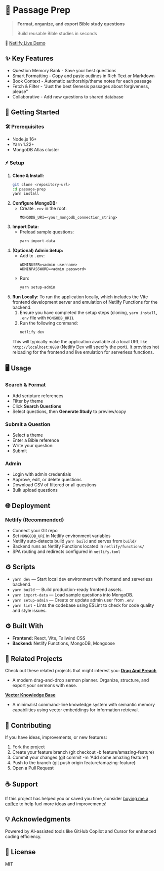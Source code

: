 # 📖 Passage Prep

> **Format, organize, and export Bible study questions**
>
> Build reusable Bible studies in seconds

🚀 [Netlify Live Demo](https://passage-prep.netlify.app/)

## ✨ Key Features
- Question Memory Bank - Save your best questions
- Smart Formatting - Copy and paste outlines in Rich Text or Markdown
- Book Context - Automatic authorship/theme notes for each passage
- Fetch & Filter - "Just the best Genesis passages about forgiveness, please"
- Collaborative - Add new questions to shared database

## 🚀 Getting Started

### 🛠️ Prerequisites
- Node.js 16+
- Yarn 1.22+
- MongoDB Atlas cluster

### ⚡ Setup
1. **Clone & Install:**
   ```bash
   git clone <repository-url>
   cd passage-prep
   yarn install
   ```
2. **Configure MongoDB:**
   - Create `.env` in the root:
     ```
     MONGODB_URI=<your_mongodb_connection_string>
     ```
3. **Import Data:**
   - Preload sample questions:
     ```bash
     yarn import-data
     ```
4. **(Optional) Admin Setup:**
   - Add to `.env`:
     ```
     ADMINUSER=<admin username>
     ADMINPASSWORD=<admin password>
     ```
   - Run:
     ```bash
     yarn setup-admin
     ```
5. **Run Locally:**
   To run the application locally, which includes the Vite frontend development server and emulation of Netlify Functions for the backend:
   1. Ensure you have completed the setup steps (cloning, `yarn install`, `.env` file with `MONGODB_URI`).
   2. Run the following command:
      ```bash
      netlify dev
      ```
   This will typically make the application available at a local URL like `http://localhost:8888` (Netlify Dev will specify the port). It provides hot reloading for the frontend and live emulation for serverless functions.

## 🖥️ Usage

### Search & Format
- Add scripture references
- Filter by theme
- Click **Search Questions**
- Select questions, then **Generate Study** to preview/copy

### Submit a Question
- Select a theme
- Enter a Bible reference
- Write your question
- Submit

### Admin
- Login with admin credentials
- Approve, edit, or delete questions
- Download CSV of filtered or all questions
- Bulk upload questions

## 🌐 Deployment

### Netlify (Recommended)
- Connect your Git repo
- Set `MONGODB_URI` in Netlify environment variables
- Netlify auto-detects build `yarn build` and serves from `build/`
- Backend runs as Netlify Functions located in `netlify/functions/`
- SPA routing and redirects configured in `netlify.toml`

## ⚙️ Scripts
- `yarn dev` — Start local dev environment with frontend and serverless backend.
- `yarn build` — Build production-ready frontend assets.
- `yarn import-data` — Load sample questions into MongoDB.
- `yarn setup-admin` — Create or update admin user from `.env`
- `yarn lint` - Lints the codebase using ESLint to check for code quality and style issues.

## ⚙️ Built With
- **Frontend:** React, Vite, Tailwind CSS
- **Backend:** Netlify Functions, MongoDB, Mongoose

## 🔗 Related Projects
Check out these related projects that might interest you:
**[Drag And Preach](https://github.com/allemandi/drag-and-preach)**
- A modern drag-and-drop sermon planner. Organize, structure, and export your sermons with ease.

**[Vector Knowledge Base](https://github.com/allemandi/vector-knowledge-base)** 
- A minimalist command-line knowledge system with semantic memory capabilities using vector embeddings for information retrieval.


## 🤝 Contributing
If you have ideas, improvements, or new features:

1. Fork the project
2. Create your feature branch (git checkout -b feature/amazing-feature)
3. Commit your changes (git commit -m 'Add some amazing feature')
4. Push to the branch (git push origin feature/amazing-feature)
5. Open a Pull Request

## ☕ Support
If this project has helped you or saved you time, consider [buying me a coffee](https://www.buymeacoffee.com/allemandi) to help fuel more ideas and improvements!

## 💡 Acknowledgments
Powered by AI-assisted tools like GitHub Copilot and Cursor for enhanced coding efficiency.

## 📄 License
MIT